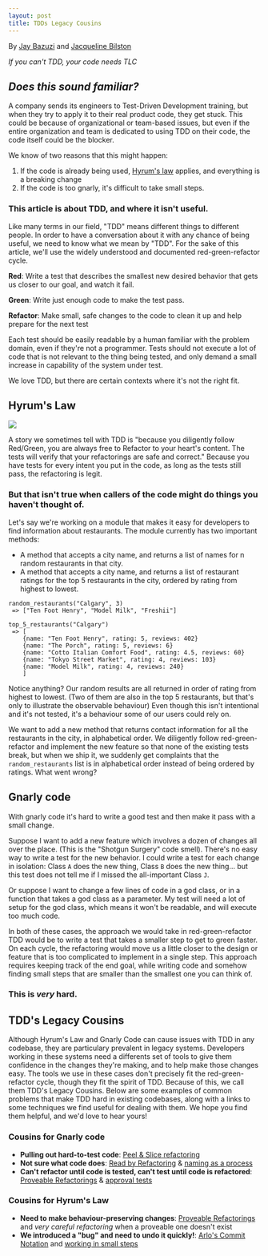 ```yaml
---
layout: post
title: TDDs Legacy Cousins
---
```

By [Jay Bazuzi]()  and  [Jacqueline Bilston](https://twitter.com/jmasonlee)

_If you can't TDD, your code needs TLC_

## _Does this sound familiar?_

A company sends its engineers to Test-Driven Development training, but when they try to apply it 
to their real product code, they get stuck. This could be because of organizational or team-based issues, 
but even if the entire organization and team is dedicated to using TDD on their code, the code itself could be the blocker.

We know of two reasons that this might happen:

1. If the code is already being used, [Hyrum's law](https://www.hyrumslaw.com/) applies, and everything is a breaking change
2. If the code is too gnarly, it's difficult to take small steps.

### This article is about TDD, and where it isn't useful. 

Like many terms in our field, "TDD" means different things to different people. In order to have a 
conversation about it with any chance of being useful, we need to know what we mean by "TDD".  For the
sake of this article, we'll use the widely understood and documented red-green-refactor cycle.

**Red**: Write a test that describes the smallest new desired behavior that gets us closer to our goal, and watch it fail.

**Green**: Write just enough code to make the test pass. 

**Refactor**: Make small, safe changes to the code to clean it up and help prepare for the next test

Each test should be easily readable by a human familiar with the problem domain, even if they're not a programmer. 
Tests should not execute a lot of code that is not relevant to the thing being tested, and only demand a small increase 
in capability of the system under test.

We love TDD, but there are certain contexts where it's not the right fit. 

## Hyrum's Law

![](https://imgs.xkcd.com/comics/workflow.png)

A story we sometimes tell with TDD is "because you diligently follow Red/Green, you are always free to Refactor to your heart's 
content. The tests will verify that your refactorings are safe and correct." Because you have tests for every intent you put in the
 code, as long as the tests still pass, the refactoring is legit.

### But that isn't true when callers of the code might do things you haven't thought of.

Let's say we're working on a module that makes it easy for developers to find information about restaurants. The module currently has two important methods: 
- A method that accepts a city name, and returns a list of names for n random restaurants in that city.
- A method that accepts a city name, and returns a list of restaurant ratings for the top 5 restaurants in the city, ordered by rating from highest to lowest.

```
random_restaurants("Calgary", 3)
 => ["Ten Foot Henry", "Model Milk", "Freshii"]

top_5_restaurants("Calgary")
 => [
 	{name: "Ten Foot Henry", rating: 5, reviews: 402}
 	{name: "The Porch", rating: 5, reviews: 6}
 	{name: "Cotto Italian Comfort Food", rating: 4.5, reviews: 60}
 	{name: "Tokyo Street Market", rating: 4, reviews: 103}
 	{name: "Model Milk", rating: 4, reviews: 240}
    ]
```
Notice anything? Our random results are all returned in order of rating from highest to lowest. (Two of them are also in the top 5 restaurants, but that's only to illustrate the observable behaviour) Even though this isn't intentional and it's not tested, it's a behaviour some of our users could rely on.

We want to add a new method that returns contact information for all the restaurants in the city, in alphabetical order. We diligently follow red-green-refactor and implement the new feature so that none of the existing tests break, but when we ship it, we suddenly get complaints that the `random_restaurants` list is in alphabetical order instead of being ordered by ratings. What went wrong?

## Gnarly code

With gnarly code it's hard to write a good test and then make it pass with a small change.

Suppose I want to add a new feature which involves a dozen of changes all over the place. (This is the "Shotgun Surgery" code smell). 
There's no easy way to write a test for the new behavior. I could write a test for each change in isolation: Class `A` does the new 
thing, Class `B` does the new thing... but this test does not tell me if I missed the all-important Class `J`.

Or suppose I want to change a few lines of code in a god class, or in a function that takes a god class as a parameter. My test will
need a lot of setup for the god class, which means it won't be readable, and will execute too much code. 

In both of these cases, the approach we would take in red-green-refactor TDD would be to write a test that takes a smaller step 
to get to green faster. On each cycle, the refactoring would move us a little closer to the design or feature that is too
complicated to implement in a single step.  This approach requires keeping track of the end goal, while writing code and somehow 
finding small steps that are smaller than the smallest one you can think of. 

### This is *very* hard.

## TDD's Legacy Cousins

Although Hyrum's Law and Gnarly Code can cause issues with TDD in any codebase, they are particulary prevalent in legacy systems. 
Developers working in these systems need a differents set of tools to give them confidence in the changes they're making, and to 
help make those changes easy. The tools we use in these cases don't precisely fit the red-green-refactor cycle, though they fit the
spirit of TDD. Because of this, we call them TDD's Legacy Cousins. Below are some examples of common problems that make TDD hard in 
existing codebases, along with a links to some techniques we find useful for dealing with them. We hope you find them helpful, 
and we'd love to hear yours!

### Cousins for Gnarly code

- **Pulling out hard-to-test code**: [Peel & Slice refactoring](https://youtu.be/sXqRWXWiXYo)
- **Not sure what code does**: [Read by Refactoring](https://www.jamasoftware.com/blog/read-by-refactoring/) & [naming as a process](https://arlobelshee.com/good-naming-is-a-process-not-a-single-step/)
- **Can't refactor until code is tested, can't test until code is refactored**: [Proveable Refactorings](https://github.com/digdeeproots/provable-refactorings) & [approval tests](https://coding-is-like-cooking.info/2019/08/approvals-and-mutation-testing/)


### Cousins for Hyrum's Law
- **Need to make behaviour-preserving changes**: [Proveable Refactorings](https://github.com/digdeeproots/provable-refactorings) and *very careful refactoring* when a proveable one doesn't exist
- **We introduced a "bug" and need to undo it quickly!**: [Arlo's Commit Notation](https://github.com/RefactoringCombos/ArlosCommitNotation) and [working in small steps](https://wiki.c2.com/?RefactoringInVerySmallSteps)
